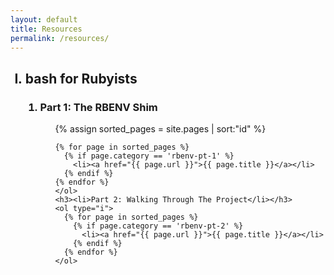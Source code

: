 ```yaml
---
layout: default
title: Resources
permalink: /resources/
---
```



<ol type="I">
  <h2><li>bash for Rubyists</li></h2>
  <ol >
    <h3><li>Part 1: The RBENV Shim</li></h3>
    <ol type="i">
    {% assign sorted_pages = site.pages | sort:"id" %}

    {% for page in sorted_pages %}
      {% if page.category == 'rbenv-pt-1' %}
        <li><a href="{{ page.url }}">{{ page.title }}</a></li>
      {% endif %}
    {% endfor %}
    </ol>
    <h3><li>Part 2: Walking Through The Project</li></h3>
    <ol type="i">
      {% for page in sorted_pages %}
        {% if page.category == 'rbenv-pt-2' %}
          <li><a href="{{ page.url }}">{{ page.title }}</a></li>
        {% endif %}
      {% endfor %}
    </ol>
  </ol>
</ol>
